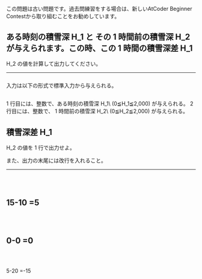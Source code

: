 #### 


この問題は古い問題です。過去問練習をする場合は、新しいAtCoder Beginner Contestから取り組むことをお勧めしています。
### 



ある時刻の積雪深 
H_1
 と その 
1
 時間前の積雪深 
H_2
 が与えられます。この時、この 
1
 時間の積雪深差 
H_1
-
H_2
 の値を計算して出力してください。




----

### 



入力は以下の形式で標準入力から与えられる。

```
```

1
 行目には、整数で、ある時刻の積雪深 
H_1\ (0≦H_1≦2,000)
 が与えられる。
2
 行目には、整数で、
1
 時間前の積雪深 
H_2\ (0≦H_2≦2,000)
 が与えられる。
### 



積雪深差 
H_1
-
H_2
 の値を 
1
 行で出力せよ。



また、出力の末尾には改行を入れること。

----

### 


```
```

### 


```
```

15-10
=5
----

### 


```
```

### 


```
```

0-0
=0
----

### 


```
```

### 


```
```

5-20
=-15